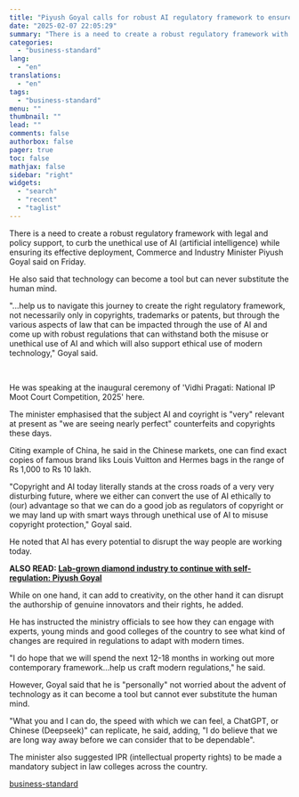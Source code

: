 ```yaml
---
title: "Piyush Goyal calls for robust AI regulatory framework to ensure ethical use"
date: "2025-02-07 22:05:29"
summary: "There is a need to create a robust regulatory framework with legal and policy support, to curb the unethical use of AI (artificial intelligence) while ensuring its effective deployment, Commerce and Industry Minister Piyush Goyal said on Friday. He also said that technology can become a tool but can never..."
categories:
  - "business-standard"
lang:
  - "en"
translations:
  - "en"
tags:
  - "business-standard"
menu: ""
thumbnail: ""
lead: ""
comments: false
authorbox: false
pager: true
toc: false
mathjax: false
sidebar: "right"
widgets:
  - "search"
  - "recent"
  - "taglist"
---
```


There is a need to create a robust regulatory framework with legal and policy support, to curb the unethical use of AI (artificial intelligence) while ensuring its effective deployment, Commerce and Industry Minister Piyush Goyal said on Friday.

He also said that technology can become a tool but can never substitute the human mind.

"...help us to navigate this journey to create the right regulatory framework, not necessarily only in copyrights, trademarks or patents, but through the various aspects of law that can be impacted through the use of AI and come up with robust regulations that can withstand both the misuse or unethical use of AI and which will also support ethical use of modern technology," Goyal said.

 

He was speaking at the inaugural ceremony of 'Vidhi Pragati: National IP Moot Court Competition, 2025' here.

The minister emphasised that the subject AI and coyright is "very" relevant at present as "we are seeing nearly perfect" counterfeits and copyrights these days.

Citing example of China, he said in the Chinese markets, one can find exact copies of famous brand liks Louis Vuitton and Hermes bags in the range of Rs 1,000 to Rs 10 lakh.

"Copyright and AI today literally stands at the cross roads of a very very disturbing future, where we either can convert the use of AI ethically to (our) advantage so that we can do a good job as regulators of copyright or we may land up with smart ways through unethical use of AI to misuse copyright protection," Goyal said.

He noted that AI has every potential to disrupt the way people are working today.

**ALSO READ: [Lab-grown diamond industry to continue with self-regulation: Piyush Goyal](/industry/news/lab-grown-diamond-industry-to-continue-with-self-regulation-piyush-goyal-125020700880_1.html)**

While on one hand, it can add to creativity, on the other hand it can disrupt the authorship of genuine innovators and their rights, he added.

He has instructed the ministry officials to see how they can engage with experts, young minds and good colleges of the country to see what kind of changes are required in regulations to adapt with modern times.

"I do hope that we will spend the next 12-18 months in working out more contemporary framework...help us craft modern regulations," he said.

However, Goyal said that he is "personally" not worried about the advent of technology as it can become a tool but cannot ever substitute the human mind.

"What you and I can do, the speed with which we can feel, a ChatGPT, or Chinese (Deepseek)" can replicate, he said, adding, "I do believe that we are long way away before we can consider that to be dependable".

The minister also suggested IPR (intellectual property rights) to be made a mandatory subject in law colleges across the country.

[business-standard](https://www.business-standard.com/india-news/piyush-goyal-calls-for-robust-ai-regulatory-framework-to-ensure-ethical-use-125020701626_1.html)
